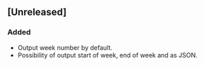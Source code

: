 ## [Unreleased]

### Added

- Output week number by default.
- Possibility of output start of week, end of week and as JSON.
